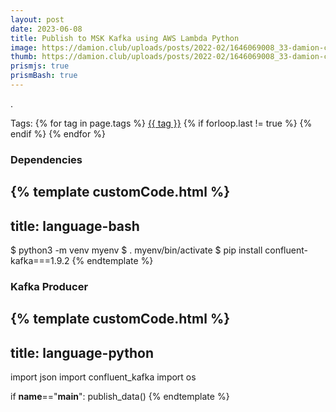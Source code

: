 ```yaml
---
layout: post
date: 2023-06-08
title: Publish to MSK Kafka using AWS Lambda Python
image: https://damion.club/uploads/posts/2022-02/1646069008_33-damion-club-p-chelovek-za-kompyuterom-art-art-36.jpg
thumb: https://damion.club/uploads/posts/2022-02/1646069008_33-damion-club-p-chelovek-za-kompyuterom-art-art-36.jpg
prismjs: true
prismBash: true
---
```


.<!-- truncate_here -->
<p>Tags: {% for tag in page.tags %} <a class="mytag" href="/tag/{{ tag }}" title="View posts tagged with &quot;{{ tag }}&quot;">{{ tag }}</a>  {% if forloop.last != true %} {% endif %} {% endfor %} </p>


### Dependencies

{% template customCode.html %}
---
title: language-bash
---
$ python3 -m venv myenv
$ . myenv/bin/activate
$ pip install confluent-kafka===1.9.2
{% endtemplate %}


### Kafka Producer


{% template customCode.html %}
---
title: language-python
---
import json
import confluent_kafka
import os


if __name__=="__main__":
    publish_data()
{% endtemplate %}

